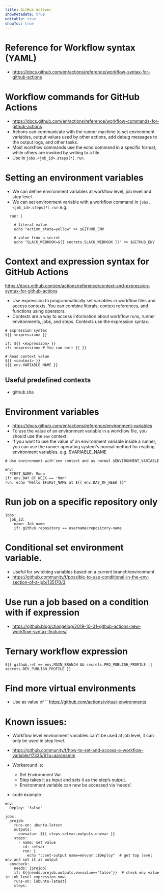 ```yaml
---
title: GitHub Actions
showMetadata: true
editable: true
showToc: true
---
```


# Reference for Workflow syntax (YAML)
- https://docs.github.com/en/actions/reference/workflow-syntax-for-github-actions

# Workflow commands for GitHub Actions
- https://docs.github.com/en/actions/reference/workflow-commands-for-github-actions
- Actions can communicate with the runner machine to set environment variables, output values used by other actions, add debug messages to the output logs, and other tasks.
- Most workflow commands use the echo command in a specific format, while others are invoked by writing to a file.
- Use in `jobs.<job_id>.steps[*].run`.

# Setting an environment variables
- We can define environment variables at workflow level, job level and step level.
- We can set environment variable with a workflow command in `jobs.<job_id>.steps[*].run` e.g.
```
  run: |

    # literal value
    echo "action_state=yellow" >> $GITHUB_ENV

    # value from a secret
    echo "SLACK_WEBHOOK=${{ secrets.SLACK_WEBHOOK }}" >> $GITHUB_ENV
```

# Context and expression syntax for GitHub Actions
https://docs.github.com/en/actions/reference/context-and-expression-syntax-for-github-actions

- Use expression to programmatically set variables in workflow files and access contexts.
  You can combine literals, context references, and functions using operators.
- Contexts are a way to access information about workflow runs, runner environments, jobs, and steps. Contexts use the expression syntax.

```
# Expression syntax
${{ <expression> }}

if: ${{ <expression> }}
if: <expression> # You can omit {{ }}

# Read context value
${{ <context> }}
${{ env.VARIABLE_NAME }}

```
## Useful predefined contexts
- github.sha



# Environment variables
- https://docs.github.com/en/actions/reference/environment-variables
- To use the value of an environment variable in a workflow file, you should use the `env` context.
- If you want to use the value of an environment variable inside a runner,
you can use the runner operating system's normal method for reading environment variables. e.g. $VARIABLE_NAME

```
# Use environment with`env context and as normal $ENVIRONMENT_VARIABLE

env:
  FIRST_NAME: Mona
if: env.DAY_OF_WEEK == 'Mon'
run: echo "Hello $FIRST_NAME at ${{ env.DAY_OF_WEEK }}"
```


# Run job on a specific repository only

```
jobs:
  job_id:
    name: Job name
    if: github.repository == username/repository-name
```

# Conditional set environment variable.
- Useful for switching variables based on a current branch/environment
- https://github.community/t/possible-to-use-conditional-in-the-env-section-of-a-job/135170/3

# Use run a job based on a condition with if expression

- https://github.blog/changelog/2019-10-01-github-actions-new-workflow-syntax-features/

# Ternary workflow expression

```
${{ github.ref == env.MAIN_BRANCH && secrets.PRO_PUBLISH_PROFILE || secrets.DEV_PUBLISH_PROFILE }}
```

# Find more virtual environments
- Use as value of ``
https://github.com/actions/virtual-environments


# Known issues:
- Workflow level environment variables can't be used at job level, it can only be used in step level.
- https://github.community/t/how-to-set-and-access-a-workflow-variable/17335/6?u=aaronamm

- Workaround is:
    - Set Environment Var
    - Step takes it as input and sets it as the step’s output.
    - Environment variable can now be accessed via ‘needs’.
- code example
```
env:
  Deploy: 'false'

jobs:
  prejob:
    runs-on: ubuntu-latest
    outputs:
      envvalue: ${{ steps.setvar.outputs.envvar }}
    steps:
      - name: set value
        id: setvar
        run: |
          echo "::set-output name=envvar::$Deploy"  # get top level env and set it as output
  envcheck:
    needs: [prejob]
    if: ${{needs.prejob.outputs.envvalue=='false'}}  # check env value in job level expression now.
    runs-on: [ubuntu-latest]
    steps:
```
